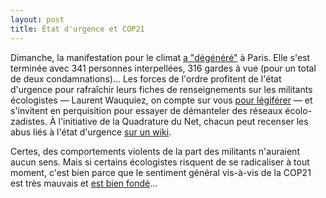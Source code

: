 ```yaml
---
layout: post
title: État d'urgence et COP21
---
```

Dimanche, la manifestation pour le climat
[a "dégénéré"](http://reporterre.net/350-interpellations-arbitraires-place-de-la-Republique-salaries-etudiants)
à Paris. Elle s'est terminée avec 341 personnes interpellées, 316 gardes
à vue (pour un total de deux condamnations)... Les forces de l'ordre
profitent de l'état d'urgence pour rafraîchir leurs fiches de
renseignements sur les militants écologistes — Laurent Wauquiez, on
compte sur vous
[pour légiférer](http://www.bfmtv.com/politique/attentats-de-paris-wauquiez-demande-l-internement-des-4-000-personnes-fichees-pour-terrorisme-930072.html)
— et s'invitent en perquisition pour essayer de démanteler des
réseaux écolo-zadistes. À l'initiative de la Quadrature du Net, chacun
peut recenser les abus liés à l'état d'urgence
[sur un wiki](https://wiki.laquadrature.net/index.php/%C3%89tat_urgence/Recensement).

Certes, des comportements violents de la part des militants n'auraient
aucun sens. Mais si certains écologistes risquent de se radicaliser à
tout moment, c'est bien parce que le sentiment général vis-à-vis de la
COP21 est très mauvais et
[est bien fondé](https://www.youtube.com/watch?v=Hs-M1vgI_4A)...

